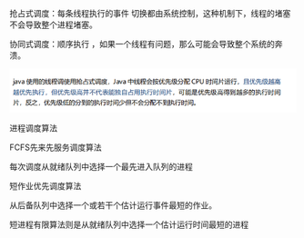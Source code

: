 抢占式调度：每条线程执行的事件 切换都由系统控制，这种机制下，线程的堵塞不会导致整个进程堵塞。



协同式调度：顺序执行 ，如果一个线程有问题，那么可能会导致整个系统的奔溃。



![image-20210224105028386](assets/image-20210224105028386.png)

进程调度算法

FCFS先来先服务调度算法

每次调度从就绪队列中选择一个最先进入队列的进程

短作业优先调度算法

从后备队列中选择一个或若干个估计运行事件最短的作业。

短进程有限算法则是从就绪队列中选择一个估计运行时间最短的进程